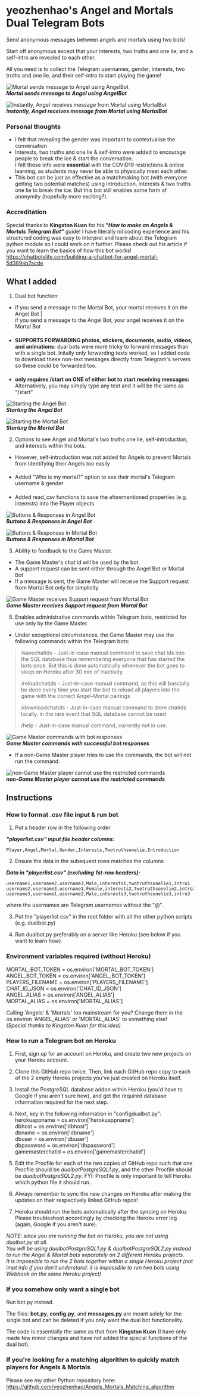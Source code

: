 # yeozhenhao's Angel and Mortals Dual Telegram Bots

Send anonymous messages between angels and mortals using two bots!

Start off anonymous except that your interests, two truths and one lie, and a self-intro are revealed to each other.

All you need is to collect the Telegram usernames, gender, interests, two truths and one lie, and their self-intro to start playing the game!

![Mortal sends message to Angel using AngelBot](AngelsMortalsBotPictures/sendmessageAngelBot.png)\
***Mortal sends message to Angel using AngelBot***

![Instantly, Angel receives message from Mortal using MortalBot](AngelsMortalsBotPictures/sendmessageMortalBot.png)\
***Instantly, Angel receives message from Mortal using MortalBot***


### Personal thoughts
- I felt that revealing the gender was important to contextualise the conversation
- Interests, two truths and one lie & self-intro were added to encourage people to break the ice & start the conversation.\
I felt these info were **essential** with the COVID19 restrictions & online learning, as students may never be able to physically meet each other.
- This bot can be just as effective as a matchmaking bot (with everyone getting two potential matches) using introduction, interests & two truths one lie to break the ice. But this bot still enables some form of anonymity (hopefully more exciting?).


### Accreditation
Special thanks to **Kingston Kuan** for his ***"How to make an Angels & Mortals Telegram Bot"*** guide! I have literally nil coding experience and his structured coding was easy to interpret and learn about the Telegram python module so I could work on it further. Please check out his article if you want to learn the basics of how this bot works! https://chatbotslife.com/building-a-chatbot-for-angel-mortal-5d389ab7acde



## What I added
1. Dual bot function:
- if you send a message to the Mortal Bot, your mortal receives it on the Angel Bot |\
if you send a message to the Angel Bot, your angel receives it on the Mortal Bot
####
- **SUPPORTS FORWARDING photos, stickers, documents, audio, videos, and animations:** dual bots were more tricky to forward messages than with a single bot. Initally only forwarding texts worked, so I added code to download these non-text messages directly from Telegram's servers so these could be forwarded too.
####
- **only requires /start on ONE of either bot to start receiving messages:** Alternatively, you may simply type any text and it will be the same as "/start"

![Starting the Angel Bot](AngelsMortalsBotPictures/startcommandAngelBot.jpg)\
***Starting the Angel Bot***

![Starting the Mortal Bot](AngelsMortalsBotPictures/startcommandMortalBot.jpg)\
***Starting the Mortal Bot***


2. Options to see Angel and Mortal's two truths one lie, self-introduction, and interests within the bots.
- However, self-introduction was not added for Angels to prevent Mortals from identifying their Angels too easily
####
- Added "Who is my mortal?" option to see their mortal's Telegram username & gender
####
- Added read_csv functions to save the aforementioned properties (e.g. interests) into the Player objects

![Buttons & Responses in Angel Bot](AngelsMortalsBotPictures/buttonsAngelBot.png)\
***Buttons & Responses in Angel Bot***

![Buttons & Responses in Mortal Bot](AngelsMortalsBotPictures/buttonsMortalBot.png)\
***Buttons & Responses in Mortal Bot***


3. Ability to feedback to the Game Master.
- The Game Master's chat id will be used by the bot.
- A support request can be sent either through the Angel Bot or Mortal Bot
- If a message is sent, the Game Master will receive the Support request from Mortal Bot only for simplicity

![Game Master receives Support request from Mortal Bot](AngelsMortalsBotPictures/GameMasterSupport.png)\
***Game Master receives Support request from Mortal Bot***

5. Enables administrative commands within Telegram bots, restricted for use only by the Game Master.
- Under exceptional circumstances, the Game Master may use the following commands within the Telegram bots:
> /savechatids - Just-in-case manual command to save chat ids into the SQL database thus remembering everyone that has started the bots once. But this is done automatically whenever the bot goes to sleep on Heroku after 30 min of inactivity.
>
> /reloadchatids - Just-in-case manual command, as this will bascially be done every time you start the bot to reload all players into the game with the correct Angel-Mortal pairings
> 
> /downloadchatids - Just-in-case manual command to store chatids locally, in the rare event that SQL database cannot be used
> 
> /help - Just-in-case manual command, currently not in use.

![Game Master commands with bot responses](AngelsMortalsBotPictures/GameMastercommands.png)\
***Game Master commands with successful bot responses***

- If a non-Game Master player tries to use the commands, the bot will not run the command.

![non-Game Master player cannot use the restricted commands](AngelsMortalsBotPictures/nonGameMasterdisallowed.png)\
***non-Game Master player cannot use the restricted commands***

## Instructions

### How to format .csv file input & run bot
1. Put a header row in the following order

***"playerlist.csv" input file header columns:***
```
Player,Angel,Mortal,Gender,Interests,Twotruthsonelie,Introduction 
```
2. Ensure the data in the subequent rows matches the columns

***Data in "playerlist.csv" (excluding 1st-row headers):***
```
username1,username2,username3,Male,interests1,twotruthsonelie1,intro1
username2,username3,username1,Female,interests2,twotruthsonelie2,intro2
username3,username1,username2,Male,interests3,twotruthsonelie3,intro3
```
where the usernames are Telegram usernames without the "@".

3. Put the "playerlist.csv" in the root folder with all the other python scripts (e.g. dualbot.py)


4. Run dualbot.py preferably on a server like Heroku (see below if you want to learn how).


### Environment variables required (without Heroku)
MORTAL_BOT_TOKEN = os.environ['MORTAL_BOT_TOKEN']\
ANGEL_BOT_TOKEN = os.environ['ANGEL_BOT_TOKEN']\
PLAYERS_FILENAME = os.environ['PLAYERS_FILENAME']\
CHAT_ID_JSON = os.environ['CHAT_ID_JSON']\
ANGEL_ALIAS = os.environ['ANGEL_ALIAS']\
MORTAL_ALIAS = os.environ['MORTAL_ALIAS']

Calling 'Angels' & 'Mortals' too mainstream for you? Change them in the os.environ 'ANGEL_ALIAS' or 'MORTAL_ALIAS' to something else!\
_(Special thanks to Kingston Kuan for this idea)_

### How to run a Telegram bot on Heroku
1. First, sign up for an account on Heroku, and create two new projects on your Heroku account.
2. Clone this GitHub repo twice. Then, link each GitHub repo copy to each of the 2 empty Heroku projects you've just created on Heroku itself.
3. Install the PostgreSQL database addon within Heroku (you'd have to Google if you aren't sure how), and get the required database information required for the next step.
4. Next, key in the following information in "configdualbot.py":\
herokuappname = os.environ['herokuappname']\
dbhost = os.environ['dbhost']\
dbname = os.environ['dbname']\
dbuser = os.environ['dbuser']\
dbpassword = os.environ['dbpassword']\
gamemasterchatid = os.environ['gamemasterchatid']

5. Edit the Procfile for each of the two copies of GitHub repo such that one Procfile should be *dualbotPostgreSQL1.py*, and the other Procfile should be *dualbotPostgreSQL2.py*. FYI: Procfile is only important to tell Heroku which python file it should run.
6. Always remember to sync the new changes on Heroku after making the updates on their respectively linked GitHub repos!
7. Heroku should run the bots automatically after the syncing on Heroku. Please troubleshoot accordingly by checking the Heroku error log (again, Google if you aren't sure).

*NOTE: since you are running the bot on Heroku, you are not using _dualbot.py_ at all.\
You will be using _dualbotPostgreSQL1.py_ & _dualbotPostgreSQL2.py_ instead to run the Angel & Mortal bots separately on 2 different Heroku projects.\
It is impossible to run the 2 bots together within a single Heroku project (not impt info if you don't understand: it is impossible to run two bots using Webhook on the same Heroku project)* 

### If you somehow only want a single bot 
Run bot.py instead.

The files: **bot.py**, **config.py**, and **messages.py** are meant solely for the single bot and can be deleted if you only want the dual bot functionality.

The code is essentially the same as that from **Kingston Kuan** (I have only made few minor changes and have not added the special functions of the dual bot).

### If you're looking for a matching algorithm to quickly match players for Angels & Mortals
Please see my other Python repository here:\
https://github.com/yeozhenhao/Angels_Mortals_Matching_algorithm